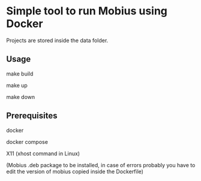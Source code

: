 # Simple tool to run Mobius using Docker

Projects are stored inside the data folder.

## Usage

make build

make up

make down

## Prerequisites

docker

docker compose

X11 (xhost command in Linux)

(Mobius .deb package to be installed, in case of errors probably you have to edit the version of mobius copied inside the Dockerfile)